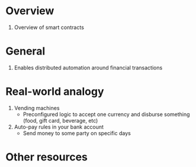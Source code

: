 # Overview
1. Overview of smart contracts


# General
1. Enables distributed automation around financial transactions


# Real-world analogy
1. Vending machines
    - Preconfigured logic to accept one currency and disburse something (food, gift card, beverage, etc)
1. Auto-pay rules in your bank account
    - Send money to some party on specific days


# Other resources
